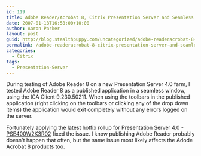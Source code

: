 ```yaml
---
id: 119
title: Adobe Reader/Acrobat 8, Citrix Presentation Server and Seamless Windows
date: 2007-01-18T16:58:00+10:00
author: Aaron Parker
layout: post
guid: http://blog.stealthpuppy.com/uncategorized/adobe-readeracrobat-8-citrix-presentation-server-and-seamless-windows
permalink: /adobe-readeracrobat-8-citrix-presentation-server-and-seamless-windows/
categories:
  - Citrix
tags:
  - Presentation-Server
---
```

During testing of Adobe Reader 8 on a new Presentation Server 4.0 farm, I tested Adobe Reader 8 as a published application in a seamless window, using the ICA Client 9.230.50211. When using the toolbars in the published application (right clicking on the toolbars or clicking any of the drop down items) the application would exit completely without any errors logged on the server.

Fortunately applying the latest hotfix rollup for Presentation Server 4.0 - [PSE400W2K3R02](http://ctxex10.citrix.com/article/CTX109307) fixed the issue. I know publishing Adobe Reader probably doesn't happen that often, but the same issue most likely affects the Adode Acrobat 8 products too.